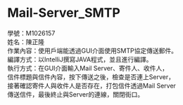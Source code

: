 # Mail-Server_SMTP
學號：M1026157  
姓名：陳正隆  
作業內容：使用戶端能透過GUI介面使用SMTP協定傳送郵件。  
編譯方式：以IntelliJ撰寫JAVA程式，並且進行編譯。  
執行方式：在GUI介面輸入Mail Server、寄件人、收件人，  
信件標題與信件內容，按下傳送之後，檢查是否連上Server，  
接著確認寄件人與收件人是否存在，打包信件透過Mail Server  
傳送信件，最後終止與Server的連線，關閉街口。  
